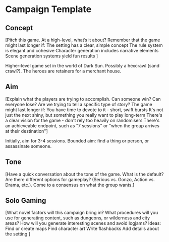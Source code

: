 # Campaign Template

## Concept

[Pitch this game. At a high-level, what’s it about? Remember that the game might last longer if:
	The setting has a clear, simple concept
	The rule system is elegant and cohesive
	Character generation includes narrative elements
	Scene generation systems yield fun results
]

Higher-level game set in the world of Dark Sun.
Possibly a hexcrawl (sand crawl?).
The heroes are retainers for a merchant house.

## Aim

[Explain what the players are trying to accomplish. Can someone win? Can everyone lose? Are we trying to tell a specific type of story? The game might last longer if:
	You have time to devote to it - short, swift bursts
	It's not just the next shiny, but something you really want to play long-term
	There's a clear vision for the game - don't rely too heavily on randomisers
	There's an achieveable endpoint, such as "7 sessions" or "when the group arrives at their destination"]

Initially, aim for 3-4 sessions.
Bounded aim: find a thing or person, or assassinate someone.

## Tone

[Have a quick conversation about the tone of the game. What is the default? Are there different options for gameplay? (Serious vs. Gonzo, Action vs. Drama, etc.). Come to a consensus on what the group wants.]

## Solo Gaming

[What novel factors will this campaign bring in? What procedures will you use for generating content, such as dungeons, or wilderness and city areas? How will you generate interesting scenes and avoid logjams? Ideas:
	Find or create maps
	Find character art
	Write flashbacks
	Add details about the setting
]
